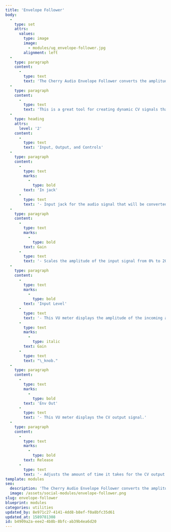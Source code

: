 ```yaml
---
title: 'Envelope Follower'
body:
  -
    type: set
    attrs:
      values:
        type: image
        image:
          - modules/ug_envelope-follower.jpg
        alignment: left
  -
    type: paragraph
    content:
      -
        type: text
        text: 'The Cherry Audio Envelope Follower converts the amplitude of an incoming audio signal into a control voltage (CV) output. The module has VU meters to monitor the input and output signals as well as an adjustable input gain and envelope release time.'
  -
    type: paragraph
    content:
      -
        type: text
        text: 'This is a great tool for creating dynamic CV signals that can be used to modulate just about anything in Voltage Modular. A drum loop, for example, could be used to modulate the cutoff frequency of a filter, the pitch or pulse-width of an oscillator, or the rate of a Super LFO!'
  -
    type: heading
    attrs:
      level: '2'
    content:
      -
        type: text
        text: 'Input, Output, and Controls'
  -
    type: paragraph
    content:
      -
        type: text
        marks:
          -
            type: bold
        text: 'In jack'
      -
        type: text
        text: '- Input jack for the audio signal that will be converted to a CV output.'
  -
    type: paragraph
    content:
      -
        type: text
        marks:
          -
            type: bold
        text: Gain
      -
        type: text
        text: '- Scales the amplitude of the input signal from 0% to 200%.'
  -
    type: paragraph
    content:
      -
        type: text
        marks:
          -
            type: bold
        text: 'Input Level'
      -
        type: text
        text: '- This VU meter displays the amplitude of the incoming audio signal after being scaled by the '
      -
        type: text
        marks:
          -
            type: italic
        text: Gain
      -
        type: text
        text: "\_knob."
  -
    type: paragraph
    content:
      -
        type: text
        marks:
          -
            type: bold
        text: 'Env Out'
      -
        type: text
        text: '- This VU meter displays the CV output signal.'
  -
    type: paragraph
    content:
      -
        type: text
        marks:
          -
            type: bold
        text: Release
      -
        type: text
        text: '- Adjusts the amount of time it takes for the CV output to decrease in voltage as the input signal’s amplitude decreases. When tracking percussive audio signals this will be very similar to a traditional envelope’s release stage. However when tracking less dynamic input sources, the release time acts more as a smoothing value for the CV output.'
template: modules
seo:
  description: 'The Cherry Audio Envelope Follower converts the amplitude of an incoming audio signal into a control voltage (CV) output.'
  image: /assets/social-modules/envelope-follower.png
slug: envelope-follower
blueprint: modules
categories: utilities
updated_by: 8e971c27-4141-4dd8-b8ef-f0a8bfc35d61
updated_at: 1589781308
id: b4909a2a-eee2-4b8b-8bfc-ab39b4ea6d20
---
```

